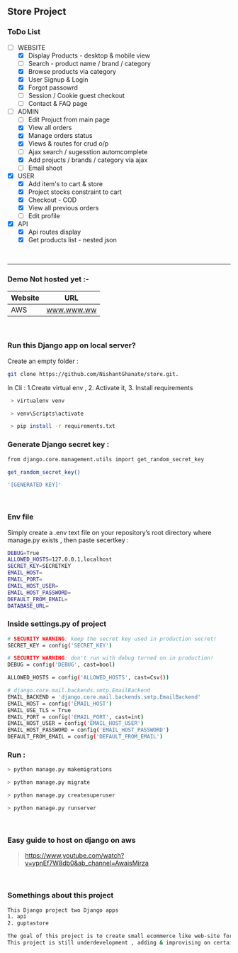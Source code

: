 ## Store Project


### ToDo List 

- [ ] WEBSITE
    - [x] Display Products - desktop & mobile view
    - [ ] Search - product name / brand / category 
    - [x] Browse products via category
    - [x] User Signup & Login
    - [x] Forgot passowrd
    - [ ] Session / Cookie guest checkout 
    - [ ] Contact & FAQ page 
- [ ] ADMIN  
    - [ ] Edit Projuct from main page
    - [x] View all orders
    - [x] Manage orders status
    - [x] Views & routes for crud o/p
    - [ ] Ajax search / sugesstion automcomplete
    - [x] Add projucts / brands / category via ajax 
    - [ ] Email shoot 
- [x] USER
    - [x] Add item's to cart & store
    - [x] Project stocks constraint to cart
    - [x] Checkout - COD
    - [x] View all previous orders  
    - [ ]  Edit profile 
- [x] API 
    - [x] Api routes display
    - [x] Get products list - nested json

&nbsp;

----
### Demo Not hosted yet :-

| Website       | URL                  |
| ------------- | -------------------- |
|       AWS     |  www.www.ww          |


<br/>

### Run this Django app on local server?

Create an empty folder :
```sh
git clone https://github.com/NishantGhanate/store.git.
```

In Cli : 1.Create virtual env , 2. Activate it,  3. Install requirements 
```sh
 > virtualenv venv

 > venv\Scripts\activate

 > pip install -r requirements.txt
```

### Generate Django secret key :
```sh
from django.core.management.utils import get_random_secret_key

get_random_secret_key()

'[GENERATED KEY]'
```

&nbsp;

### Env file
Simply create a .env text file on your repository’s root directory where manage.py exists , then paste secertkey :

```sh
DEBUG=True
ALLOWED_HOSTS=127.0.0.1,localhost
SECRET_KEY=SECRETKEY
EMAIL_HOST=
EMAIL_PORT=
EMAIL_HOST_USER=
EMAIL_HOST_PASSWORD=
DEFAULT_FROM_EMAIL=
DATABASE_URL=
```

### Inside settings.py of project
```sh
# SECURITY WARNING: keep the secret key used in production secret!
SECRET_KEY = config('SECRET_KEY')

# SECURITY WARNING: don't run with debug turned on in production!
DEBUG = config('DEBUG', cast=bool)

ALLOWED_HOSTS = config('ALLOWED_HOSTS', cast=Csv())

# django.core.mail.backends.smtp.EmailBackend
EMAIL_BACKEND = 'django.core.mail.backends.smtp.EmailBackend'
EMAIL_HOST = config('EMAIL_HOST')
EMAIL_USE_TLS = True
EMAIL_PORT = config('EMAIL_PORT', cast=int)
EMAIL_HOST_USER = config('EMAIL_HOST_USER')
EMAIL_HOST_PASSWORD = config('EMAIL_HOST_PASSWORD')
DEFAULT_FROM_EMAIL = config('DEFAULT_FROM_EMAIL')
```

### Run :
```sh
> python manage.py makemigrations

> python manage.py migrate

> python manage.py createsuperuser

> python manage.py runserver
```

&nbsp;

### Easy guide to host on django on aws
> https://www.youtube.com/watch?v=ypnEf7W8db0&ab_channel=AwaisMirza

&nbsp;

### Somethings about this project 

```sh
This Django project two Django apps 
1. api
2. guptastore

The goal of this project is to create small ecommerce like web-site for my friends kirana store .
This project is still underdevelopment , adding & improvising on certain things like ajax & api 

```